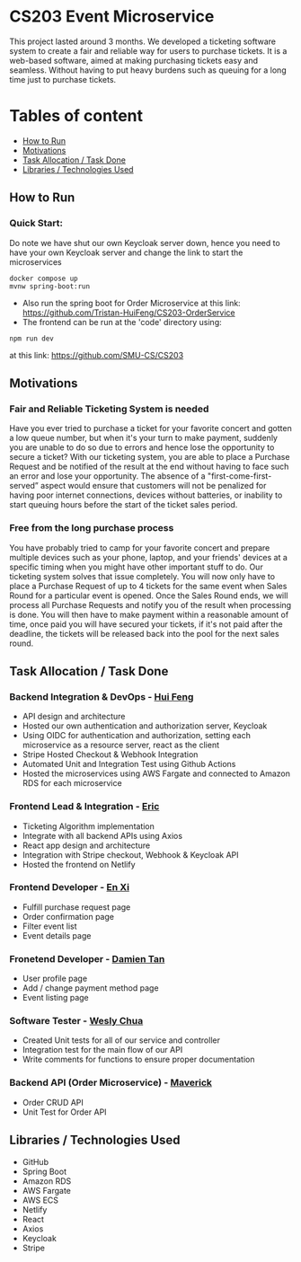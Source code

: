 # CS203 Event Microservice
This project lasted around 3 months. We developed a ticketing software system to create a fair and reliable way for users to purchase tickets. It is a web-based software, aimed at making purchasing tickets easy and seamless. Without having to put heavy burdens such as queuing for a long time just to purchase tickets.  


# Tables of content
- [How to Run](#How-to-Run)
- [Motivations](#Motivations)
- [Task Allocation / Task Done](#Task-Allocation-/-Task-Done)
- [Libraries / Technologies Used](#Libraries-/-Technologies-Used)

## How to Run
### Quick Start:
Do note we have shut our own Keycloak server down, hence you need to have your own Keycloak server and change the link to start the microservices
```
docker compose up
mvnw spring-boot:run
```
- Also run the spring boot for Order Microservice at this link: https://github.com/Tristan-HuiFeng/CS203-OrderService
- The frontend can be run at the 'code' directory using:
```
npm run dev
```
at this link: https://github.com/SMU-CS/CS203


## Motivations
### Fair and Reliable Ticketing System is needed

Have you ever tried to purchase a ticket for your favorite concert and gotten a low queue number, but when it's your turn to make payment, suddenly you are unable to do so due to errors and hence lose the opportunity to secure a ticket? With our ticketing system, you are able to place a Purchase Request and be notified of the result at the end without having to face such an error and lose your opportunity. The absence of a "first-come-first-served” aspect would ensure that customers will not be penalized for having poor internet connections, devices without batteries, or inability to start queuing hours before the start of the ticket sales period.

### Free from the long purchase process

You have probably tried to camp for your favorite concert and prepare multiple devices such as your phone, laptop, and your friends' devices at a specific timing when you might have other important stuff to do. Our ticketing system solves that issue completely. You will now only have to place a Purchase Request of up to 4 tickets for the same event when Sales Round for a particular event is opened. Once the Sales Round ends, we will process all Purchase Requests and notify you of the result when processing is done. You will then have to make payment within a reasonable amount of time, once paid you will have secured your tickets, if it's not paid after the deadline, the tickets will be released back into the pool for the next sales round.


## Task Allocation / Task Done

### Backend Integration & DevOps - [Hui Feng](https://github.com/TLI-Tristan)
- API design and architecture
- Hosted our own authentication and authorization server, Keycloak
- Using OIDC for authentication and authorization, setting each microservice as a resource server, react as the client
- Stripe Hosted Checkout & Webhook Integration
- Automated Unit and Integration Test using Github Actions
- Hosted the microservices using AWS Fargate and connected to Amazon RDS for each microservice

### Frontend Lead & Integration - [Eric](https://github.com/Bk49)
- Ticketing Algorithm implementation
- Integrate with all backend APIs using Axios
- React app design and architecture
- Integration with Stripe checkout, Webhook & Keycloak API
- Hosted the frontend on Netlify

### Frontend Developer - [En Xi](https://github.com/pohenxi)
- Fulfill purchase request page
- Order confirmation page
- Filter event list
- Event details page

### Fronetend Developer - [Damien Tan](https://github.com/tyxdamien)
- User profile page
- Add / change payment method page
- Event listing page

### Software Tester - [Wesly Chua](https://github.com/weslychau-01)
- Created Unit tests for all of our service and controller
- Integration test for the main flow of our API
- Write comments for functions to ensure proper documentation

### Backend API (Order Microservice) - [Maverick](https://github.com/M4verrick)
- Order CRUD API
- Unit Test for Order API

## Libraries / Technologies Used
- GitHub
- Spring Boot
- Amazon RDS
- AWS Fargate
- AWS ECS
- Netlify
- React
- Axios
- Keycloak
- Stripe
